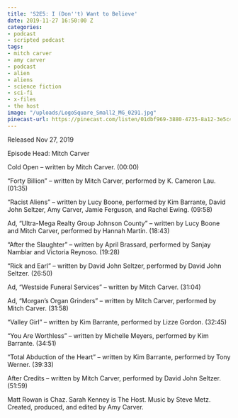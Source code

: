 ```yaml
---
title: 'S2E5: I (Don''t) Want to Believe'
date: 2019-11-27 16:50:00 Z
categories:
- podcast
- scripted podcast
tags:
- mitch carver
- amy carver
- podcast
- alien
- aliens
- science fiction
- sci-fi
- x-files
- the host
image: "/uploads/LogoSquare_Small2_MG_0291.jpg"
pinecast-url: https://pinecast.com/listen/01dbf969-3880-4735-8a12-3e5c40ebb9ae.mp3
---
```


Released Nov 27, 2019

Episode Head: Mitch Carver

Cold Open – written by Mitch Carver. (00:00) 

“Forty Billion” – written by Mitch Carver, performed by K. Cameron Lau. (01:35)

“Racist Aliens” – written by Lucy Boone, performed by Kim Barrante, David John Seltzer, Amy Carver, Jamie Ferguson, and Rachel Ewing. (09:58)

Ad, “Ultra-Mega Realty Group Johnson County” – written by Lucy Boone and Mitch Carver, performed by Hannah Martin. (18:43)

“After the Slaughter” – written by April Brassard, performed by Sanjay Nambiar and Victoria Reynoso. (19:28)

“Rick and Earl” – written by David John Seltzer, performed by David John Seltzer. (26:50)

Ad, “Westside Funeral Services” – written by Mitch Carver. (31:04)

Ad, “Morgan’s Organ Grinders” – written by Mitch Carver, performed by Mitch Carver. (31:58) 

“Valley Girl” – written by Kim Barrante, performed by Lizze Gordon. (32:45)

“You Are Worthless” – written by Michelle Meyers, performed by Kim Barrante. (34:51) 

“Total Abduction of the Heart” – written by Kim Barrante, performed by Tony Werner. (39:33) 

After Credits – written by Mitch Carver, performed by David John Seltzer. (51:59) 

Matt Rowan is Chaz. Sarah Kenney is The Host. Music by Steve Metz. Created, produced, and edited by Amy Carver.